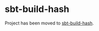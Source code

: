 # sbt-build-hash

Project has been moved to [sbt-build-hash](https://github.com/choffmeister/sbt-build-hash).
